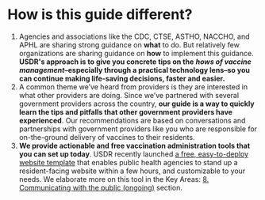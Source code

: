 # How is this guide different?

1. Agencies and associations like the CDC, CTSE, ASTHO, NACCHO, and APHL are sharing strong guidance on **what** to do. But relatively few organizations are sharing guidance on **how** to implement this guidance. **USDR's approach is to give you concrete tips on the** _**hows of vaccine management**_**–especially through a practical technology lens–so you can continue making life-saving decisions, faster and easier.**
2. A common theme we’ve heard from providers is they are interested in what other providers are doing. Since we’ve partnered with several government providers across the country, **our guide is a way to quickly learn the tips and pitfalls that other government providers have experienced**. Our recommendations are based on conversations and partnerships with government providers like you who are responsible for on-the-ground delivery of vaccines to their residents.
3. **We provide actionable and free vaccination administration tools that you can set up today**. USDR recently launched [a free, easy-to-deploy website template](https://vaccinestemplate.wordpress.com/) that enables public health agencies to stand up a resident-facing website within a few hours, and customizable to your needs. We elaborate more on this tool in the Key Areas: [8. Communicating with the public \(ongoing\)](../vaccination-rollout/key-areas-for-vaccination-rollout/8-communicating-with-the-public-ongoing/#public-communication-templates-and-resources) section.

